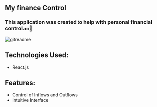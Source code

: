 
## My finance Control
### This application was created to help with personal financial control.💵📝
![gitreadme](https://github.com/user-attachments/assets/ee11ace2-ab32-48c4-b600-89d77f44945f)

## Technologies Used:
- React.js

## Features:
- Control of Inflows and Outflows.
- Intuitive Interface
